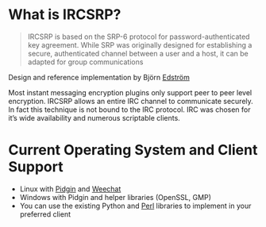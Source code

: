 # What is IRCSRP? #

> IRCSRP is based on the SRP-6 protocol for password-authenticated key agreement. While SRP was originally designed for establishing a secure, authenticated channel between a user and a host, it can be adapted for group communications

Design and reference implementation by Björn [Edström](http://www.bjrn.se/ircsrp/)

Most instant messaging encryption plugins only support peer to peer level encryption. IRCSRP allows
an entire IRC channel to communicate securely. In fact this technique is not bound to the IRC
protocol. IRC was chosen for it’s wide availability and numerous scriptable clients.

# Current Operating System and Client Support #

* Linux with [Pidgin](http://pidgim.im) and [Weechat](http://www.weechat.org/)
* Windows with Pidgin and helper libraries (OpenSSL, GMP)
* You can use the existing Python[]() and [Perl](https://metacpan.org/module/Algorithm::IRCSRP2) libraries to implement in your preferred client
